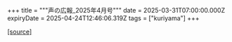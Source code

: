 +++
title = """声の広報_2025年4月号"""
date = 2025-03-31T07:00:00.000Z
expiryDate = 2025-04-24T12:46:06.319Z
tags = ["kuriyama"]
+++


[[source]](https://www.town.kuriyama.hokkaido.jp/site/koho/31463.html)
